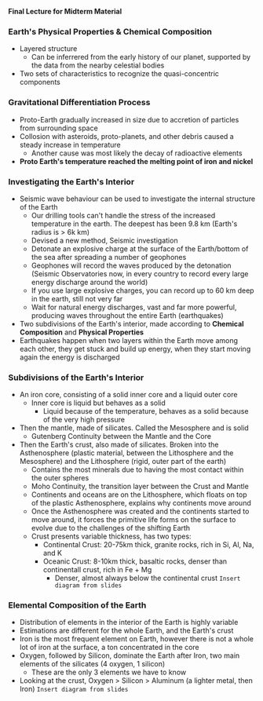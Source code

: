 **Final Lecture for Midterm Material**

### Earth's Physical Properties & Chemical Composition
 - Layered structure
	 - Can be inferrered from the early history of our planet, supported by the data from the nearby celestial bodies
 - Two sets of characteristics to recognize the quasi-concentric components

### Gravitational Differentiation Process
 - Proto-Earth gradually increased in size due to accretion of particles from surrounding space
 - Collosion with asteroids, proto-planets, and other debris caused a steady increase in temperature
	 - Another cause was most likely the decay of radioactive elements
 - **Proto Earth's temperature reached the melting point of iron and nickel**

### Investigating the Earth's Interior
 - Seismic wave behaviour can be used to investigate the internal structure of the Earth
	 - Our drilling tools can't handle the stress of the increased temperature in the earth. The deepest has been 9.8 km (Earth's radius is > 6k km)
	 - Devised a new method, Seismic investigation
	 - Detonate an explosive charge at the surface of the Earth/bottom of the sea after spreading a number of geophones
	 - Geophones will record the waves produced by the detonation (Seismic Observatories now, in every country to record every large energy discharge around the world)
	 - If you use large explosive charges, you can record up to 60 km deep in the earth, still not very far
	 - Wait for natural energy discharges, vast and far more powerful, producing waves throughout the entire Earth (earthquakes)
 - Two subdivisions of the Earth's interior, made according to **Chemical Composition** and **Physical Properties**
 - Earthquakes happen when two layers within the Earth move among each other, they get stuck and build up energy, when they start moving again the energy is discharged

### Subdivisions of the Earth's Interior
 - An iron core, consisting of a solid inner core and a liquid outer core
	 - Inner core is liquid but behaves as a solid
		 - Liquid because of the temperature, behaves as a solid because of the very high pressure
 - Then the mantle, made of silicates. Called the Mesosphere and is solid
	 - Gutenberg Continuity between the Mantle and the Core
 - Then the Earth's crust, also made of silicates. Broken into the Asthenosphere (plastic material, between the Lithosphere and the Mesosphere) and the Lithosphere (rigid, outer part of the earth)
	 - Contains the most minerals due to having the most contact within the outer spheres
	 - Moho Continuity, the transition layer between the Crust and Mantle
     - Continents and oceans are on the Lithosphere, which floats on top of the plastic Asthenosphere, explains why continents move around
     - Once the Asthenosphere was created and the continents started to move around, it forces the primitive life forms on the surface to evolve due to the challenges of the shifting Earth
     - Crust presents variable thickness, has two types:
	     - Continental Crust: 20-75km thick, granite rocks, rich in Si, Al, Na, and K
	     - Oceanic Crust: 8-10km thick, basaltic rocks, denser than continentall crust, rich in Fe + Mg
		     - Denser, almost always below the continental crust
`Insert diagram from slides`

### Elemental Composition of the Earth
 - Distribution of elements in the interior of the Earth is highly variable
 - Estimations are different for the whole Earth, and the Earth's crust
 - Iron is the most frequent element on Earth, however there is not a whole lot of iron at the surface, a ton concentrated in the core
 - Oxygen, followed by Silicon, dominate the Earth after Iron, two main elements of the silicates (4 oxygen, 1 silicon)
	 - These are the only 3 elements we have to know
 - Looking at the crust, Oxygen > Silicon > Aluminum (a lighter metal, then Iron)
`Insert diagram from slides`